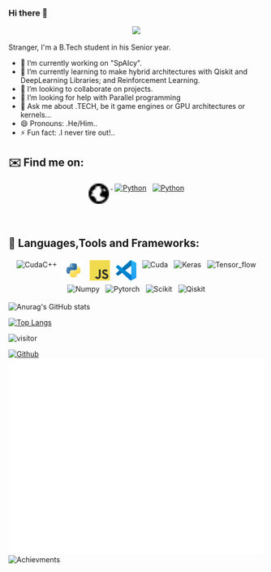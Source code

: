 ### Hi there 👋

<div id="header" align="center">
  <img src="[https://media.giphy.com/media/M9gbBd9nbDrOTu1Mqx/giphy.gif](https://media.giphy.com/media/5k5vZwRFZR5aZeniqb/giphy.gif)" width="100"/>
</div>


Stranger, I'm a B.Tech student in his Senior year.

- 🔭 I’m currently working on "SpAIcy".
- 🌱 I’m currently learning to make hybrid architectures with Qiskit and DeepLearning Libraries; and Reinforcement Learning.
- 👯 I’m looking to collaborate on projects.
- 🤔 I’m looking for help with Parallel programming 
- 💬 Ask me about .TECH, be it game engines or GPU architectures or kernels...
- 😄 Pronouns: .He/Him..
- ⚡ Fun fact: .I never tire out!..

## ✉️ Find me on:


<p align="center">
 <a href="https://ryukijano.github.io./" target="_blank" rel="noopener noreferrer"> <img src="https://raw.githubusercontent.com/iconic/open-iconic/master/svg/globe.svg" alt="Python" height="40" style="vertical-align:top; margin:4px"> </a>
 <a href="https://www.linkedin.com/in/gyanateet-dutta-386215192/" target="_blank" rel="noopener noreferrer"> <img src="https://cdn.jsdelivr.net/npm/simple-icons@v3/icons/linkedin.svg" alt="Python" height="40" style="vertical-align:top; margin:4px"></a>
 <a href="mailto:gyanateet@gmail.com"> <img src="https://cdn.jsdelivr.net/npm/simple-icons@v3/icons/gmail.svg" alt="Python" height="40" style="vertical-align:top; margin:4px"></a>
</p>

<br />


## 🧰 Languages,Tools and Frameworks:
<p align="center">
<img src="https://raw.githubusercontent.com/kriegalex/vscode-cuda/master/images/cudaIcon.png" alt="CudaC++" height="40" style="vertical-align:top; margin:4px">
<img src="https://raw.githubusercontent.com/github/explore/80688e429a7d4ef2fca1e82350fe8e3517d3494d/topics/python/python.png" alt="Python" height="40" style="vertical-align:top; margin:4px">
<img src="https://raw.githubusercontent.com/github/explore/80688e429a7d4ef2fca1e82350fe8e3517d3494d/topics/javascript/javascript.png" alt="Javascript" height="40" style="vertical-align:top; margin:4px">
<img src="https://raw.githubusercontent.com/github/explore/80688e429a7d4ef2fca1e82350fe8e3517d3494d/topics/visual-studio-code/visual-studio-code.png" alt="VS Code" height="40" style="vertical-align:top; margin:4px">
<img src="https://github.com/valohai/ml-logos/blob/master/cuda.svg" alt="Cuda" height="40" style="vertical-align:top; margin:4px">
<img src="https://github.com/valohai/ml-logos/blob/master/keras.svg" alt="Keras" height="40" style="vertical-align:top; margin:4px">
<img src="https://github.com/valohai/ml-logos/blob/master/tensorflow-tf.svg" alt="Tensor_flow" height="40" style="vertical-align:top; margin:4px">
<img src="https://github.com/valohai/ml-logos/blob/master/numpy-logo.svg" alt="Numpy" height="40" style="vertical-align:top; margin:4px">
<img src="https://github.com/valohai/ml-logos/blob/master/pytorch.svg" alt="Pytorch" height="40" style="vertical-align:top; margin:4px">
<img src="https://github.com/valohai/ml-logos/blob/master/scikit-learn.svg" alt="Scikit" height="40" style="vertical-align:top; margin:4px">
<img src="https://yt3.ggpht.com/ytc/AKedOLQLiGgNVoKuP0OOmK2l0YqdKuAHFkPqlKtPoOe63w=s900-c-k-c0x00ffffff-no-rj" alt="Qiskit" height="40" style="vertical-align:top; margin:4px">



</p>

![Anurag's GitHub stats](https://github-readme-stats.vercel.app/api?username=Ryukijano&show_icons=true&theme=synthwave) 

[![Top Langs](https://github-readme-stats.vercel.app/api/top-langs/?username=Ryukijano&theme=synthwave)](https://github.com/Ryukijano/github-readme-stats)

![visitor](https://visitor-badge.laobi.icu/badge?page_id=Ryukijano.CharalambosIoannou)

[![Github](https://img.shields.io/github/followers/Ryukijano?label=Follow&style=social)](https://github.com/Ryukijano)
![Metrics](/github-metrics.svg)
![Achievments](/metrics.plugin.achievements.svg)

